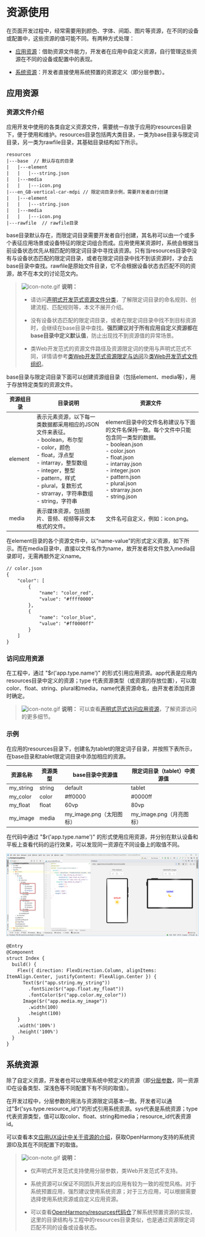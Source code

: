 # 资源使用


在页面开发过程中，经常需要用到颜色、字体、间距、图片等资源，在不同的设备或配置中，这些资源的值可能不同。有两种方式处理：


- [应用资源](#应用资源)：借助资源文件能力，开发者在应用中自定义资源，自行管理这些资源在不同的设备或配置中的表现。

- [系统资源](#系统资源)：开发者直接使用系统预置的资源定义（即分层参数）。


## 应用资源


### 资源文件介绍

应用开发中使用的各类自定义资源文件，需要统一存放于应用的resources目录下，便于使用和维护。resources目录包括两大类目录，一类为base目录与限定词目录，另一类为rawfile目录，其基础目录结构如下所示。

  
```
resources
|---base  // 默认存在的目录
|   |---element
|   |   |---string.json
|   |---media
|   |   |---icon.png
|---en_GB-vertical-car-mdpi // 限定词目录示例，需要开发者自行创建   
|   |---element
|   |   |---string.json
|   |---media
|   |   |---icon.png
|---rawfile  // rawfile目录
```

base目录默认存在，而限定词目录需要开发者自行创建，其名称可以由一个或多个表征应用场景或设备特征的限定词组合而成。应用使用某资源时，系统会根据当前设备状态优先从相匹配的限定词目录中寻找该资源。只有当resources目录中没有与设备状态匹配的限定词目录，或者在限定词目录中找不到该资源时，才会去base目录中查找。rawfile是原始文件目录，它不会根据设备状态去匹配不同的资源，故不在本文的讨论范文内。

> ![icon-note.gif](public_sys-resources/icon-note.gif) **说明：**
> - 请访问[声明式开发范式资源文件分类](../../quick-start/resource-categories-and-access.md#资源分类)，了解限定词目录的命名规则、创建流程、匹配规则等，本文不展开介绍。
> 
> - 没有设备状态匹配的限定词目录，或者在限定词目录中找不到目标资源时，会继续在base目录中查找。**强烈建议对于所有应用自定义资源都在base目录中定义默认值**，防止出现找不到资源值的异常场景。
> 
> - 类Web开发范式的资源文件路径及资源限定词的使用与声明式范式不同，详情请参考[类Web开发范式资源限定与访问](../../ui/js-framework-resource-restriction.md)及[类Web开发范式文件组织](../../ui/js-framework-file.md)。

base目录与限定词目录下面可以创建资源组目录（包括element、media等），用于存放特定类型的资源文件。

  | 资源组目录 | 目录说明 | 资源文件 | 
| -------- | -------- | -------- |
| element | 表示元素资源，以下每一类数据都采用相应的JSON文件来表征。<br/>-&nbsp;boolean，布尔型<br/>-&nbsp;color，颜色<br/>-&nbsp;float，浮点型<br/>-&nbsp;intarray，整型数组<br/>-&nbsp;integer，整型<br/>-&nbsp;pattern，样式<br/>-&nbsp;plural，复数形式<br/>-&nbsp;strarray，字符串数组<br/>-&nbsp;string，字符串 | element目录中的文件名称建议与下面的文件名保持一致。每个文件中只能包含同一类型的数据。<br/>-&nbsp;boolean.json<br/>-&nbsp;color.json<br/>-&nbsp;float.json<br/>-&nbsp;intarray.json<br/>-&nbsp;integer.json<br/>-&nbsp;pattern.json<br/>-&nbsp;plural.json<br/>-&nbsp;strarray.json<br/>-&nbsp;string.json | 
| media | 表示媒体资源，包括图片、音频、视频等非文本格式的文件。 | 文件名可自定义，例如：icon.png。 | 

在element目录的各个资源文件中，以“name-value”的形式定义资源，如下所示。而在media目录中，直接以文件名作为name，故开发者将文件放入media目录即可，无需再额外定义name。

  
```
// color.json
{
    "color": [
        {
            "name": "color_red",
            "value": "#ffff0000"
        },
        {
            "name": "color_blue",
            "value": "#ff0000ff"
        }
    ]
}
```


### 访问应用资源

在工程中，通过 "$r('app.type.name')" 的形式引用应用资源。app代表是应用内resources目录中定义的资源；type 代表资源类型（或资源的存放位置），可以取 color、float、string、plural和media，name代表资源命名，由开发者添加资源时确定。

> ![icon-note.gif](public_sys-resources/icon-note.gif) **说明：**
> 可以查看[声明式范式访问应用资源](../../quick-start/resource-categories-and-access.md#应用资源)，了解资源访问的更多细节。


### 示例

在应用的resources目录下，创建名为tablet的限定词子目录，并按照下表所示，在base目录和tablet限定词目录中添加相应的资源。

  | 资源名称 | 资源类型 | base目录中资源值 | 限定词目录（tablet）中资源值 | 
| -------- | -------- | -------- | -------- |
| my_string | string | default | tablet | 
| my_color | color | \#ff0000 | \#0000ff | 
| my_float | float | 60vp | 80vp | 
| my_image | media | my_image.png（太阳图标） | my_image.png（月亮图标） | 

在代码中通过 "$r('app.type.name')" 的形式使用应用资源，并分别在默认设备和平板上查看代码的运行效果，可以发现同一资源在不同设备上的取值不同。

![zh-cn_image_0000001325731389](figures/zh-cn_image_0000001325731389.png)

  
```
@Entry
@Component
struct Index {
  build() {
    Flex({ direction: FlexDirection.Column, alignItems: ItemAlign.Center, justifyContent: FlexAlign.Center }) {
      Text($r("app.string.my_string"))
        .fontSize($r("app.float.my_float"))
        .fontColor($r("app.color.my_color"))
      Image($r("app.media.my_image"))
        .width(100)
        .height(100)
    }
    .width('100%')
    .height('100%')
  }
}
```


## 系统资源

除了自定义资源，开发者也可以使用系统中预定义的资源（即[分层参数](../../../design/ux-design/visual-basis.md)，同一资源ID在设备类型、深浅色等不同配置下有不同的取值）。

在开发过程中，分层参数的用法与资源限定词基本一致。开发者可以通过"$r('sys.type.resource_id')"的形式引用系统资源。sys代表是系统资源；type代表资源类型，值可以取color、float、string和media；resource_id代表资源id。

可以查看本文[应用UX设计中关于资源的介绍](../../../design/ux-design/design-resources.md)，获取OpenHarmony支持的系统资源ID及其在不同配置下的取值。

> ![icon-note.gif](public_sys-resources/icon-note.gif) **说明：**
> - 仅声明式开发范式支持使用分层参数，类Web开发范式不支持。
> 
> - 系统资源可以保证不同团队开发出的应用有较为一致的视觉风格。对于系统预置应用，强烈建议使用系统资源；对于三方应用，可以根据需要选择使用系统资源或自定义应用资源。
> 
> - 可以查看[OpenHarmony/resources代码仓](https://gitee.com/openharmony/resources/tree/master/systemres/main/resources)了解系统预置资源的实现，这里的目录结构与工程中的resources目录类似，也是通过资源限定词匹配不同的设备或设备状态。
